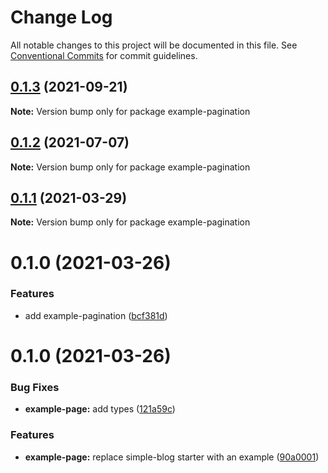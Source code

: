 # Change Log

All notable changes to this project will be documented in this file.
See [Conventional Commits](https://conventionalcommits.org) for commit guidelines.

## [0.1.3](https://github.com/shadcn/next-mdx/compare/example-pagination@0.1.2...example-pagination@0.1.3) (2021-09-21)

**Note:** Version bump only for package example-pagination





## [0.1.2](https://github.com/shadcn/next-mdx/compare/example-pagination@0.1.1...example-pagination@0.1.2) (2021-07-07)

**Note:** Version bump only for package example-pagination





## [0.1.1](https://github.com/shadcn/next-mdx/compare/example-pagination@0.1.0...example-pagination@0.1.1) (2021-03-29)

**Note:** Version bump only for package example-pagination





# 0.1.0 (2021-03-26)


### Features

* add example-pagination ([bcf381d](https://github.com/shadcn/next-mdx/commit/bcf381d93cf4e9f85d403366cdf35e4914b9e8fc))





# 0.1.0 (2021-03-26)


### Bug Fixes

* **example-page:** add types ([121a59c](https://github.com/shadcn/next-mdx/commit/121a59cb92b1cccdcc53b36c2e953470c479d13f))


### Features

* **example-page:** replace simple-blog starter with an example ([90a0001](https://github.com/shadcn/next-mdx/commit/90a0001175f3c10ea09155f28916023c5d2c7524))
